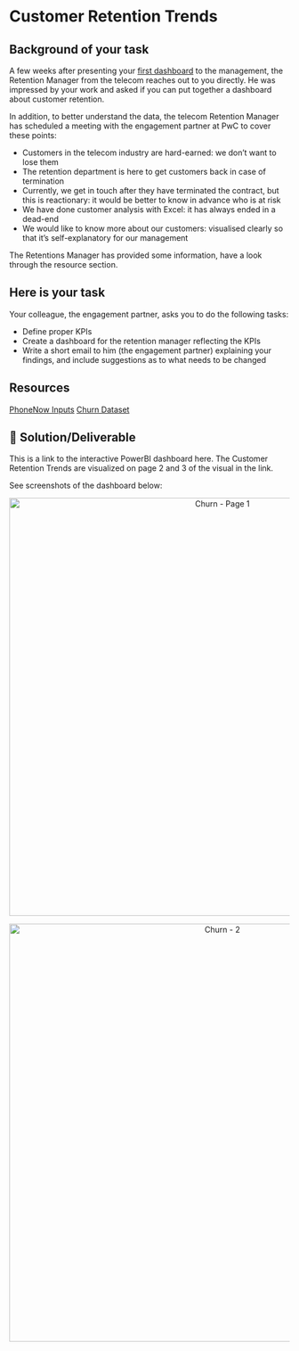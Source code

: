 # Customer Retention Trends
## Background of your task
A few weeks after presenting your [first dashboard](https://github.com/WuraAderele/PWC-PowerBI-Virtual-Case-Experience/blob/main/Call%20Centre%20Trends/ReadMe.md/ "first dashboard title") to the management, the Retention Manager from the telecom reaches out to you directly. He was impressed by your work and asked if you can put together a dashboard about customer retention.

In addition, to better understand the data, the telecom Retention Manager has scheduled a meeting with the engagement partner at PwC to cover these points:
* Customers in the telecom industry are hard-earned: we don’t want to lose them
* The retention department is here to get customers back in case of termination 
* Currently, we get in touch after they have terminated the contract, but this is reactionary: it would be better to know in advance who is at risk 
* We  have done customer analysis with Excel: it has always ended in a dead-end
* We would like to know more about our customers: visualised clearly so that it’s self-explanatory for our management

The Retentions Manager has provided some information, have a look through the resource section.

## Here is your task
Your colleague, the engagement partner, asks you to do the following tasks:
* Define proper KPIs
* Create a dashboard for the retention manager reflecting the KPIs
* Write a short email to him (the engagement partner) explaining your findings, and include suggestions as to what needs to be changed

## Resources
[PhoneNow Inputs](https://github.com/WuraAderele/PWC-PowerBI-Virtual-Case-Experience/files/7790528/PhoneNow.inputs.pdf/ "PhoneNow Inputs title")
[Churn Dataset](https://github.com/WuraAderele/PWC-PowerBI-Virtual-Case-Experience/files/7790527/02.Churn-Dataset.xlsx/ "Churn Dataset title")

## 🚀 Solution/Deliverable
This is a link to the interactive PowerBI dashboard here. The Customer Retention Trends are visualized on page 2 and 3 of the visual in the link.

See screenshots of the dashboard below:
<p align = "center">
  <img width="750" alt="Churn - Page 1" src="https://user-images.githubusercontent.com/94797745/147701710-d5955b63-d032-4bee-83f9-efb08a42b00d.PNG">

<p align = "center">
  <img width="750" alt="Churn - 2" src="https://user-images.githubusercontent.com/94797745/147701715-332dcf16-648e-44ad-af7c-a9e8e5a977af.PNG">
